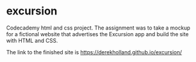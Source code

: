 # excursion
Codecademy html and css project. The assignment was to take a mockup for a fictional website that advertises the Excursion app and build the site with HTML and CSS. 

The link to the finished site is https://derekholland.github.io/excursion/

